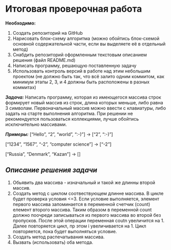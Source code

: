 # Итоговая проверочная работа

**Необходимо:**

1. Создать репозиторий на GitHub
2. Нарисовать блок-схему алгоритма (можно обойтись блок-схемой основной содержательной части, если вы выделяете её в отдельный метод)
3. Снабдить репозиторий оформленным текстовым описанием решения (файл README.md)
4. Написать программу, решающую поставленную задачу
5. Использовать контроль версий в работе над этим небольшим проектом (не должно быть так, что всё залито одним коммитом, как минимум этапы 2, 3, и 4 должны быть расположены в разных коммитах)

***Задача:***
 Написать программу, которая из имеющегося массива строк формирует новый массив из строк, длина которых меньше, либо равна 3 символам. Первоначальный массив можно ввести с клавиатуры, либо задать на старте выполнения алгоритма. При решении не рекомендуется пользоваться коллекциями, лучше обойтись исключительно массивами.

***Примеры:***
[“Hello”, “2”, “world”, “:-)”] → [“2”, “:-)”]

[“1234”, “1567”, “-2”, “computer science”] → [“-2”]

[“Russia”, “Denmark”, “Kazan”] → []

## *Описание решения задачи*
1. Обьявить два массива - изначальный и такой же длинны второй массив.
2. Создать метод с циклом соотвествующем длинне массива. В цикле будет проверка условия <=3.
Если условие выполняется, элемент первого массива запоминается в переменной счетчик (count) елемент второго массива. Таким образом в переменной count должно поочреди записываться из первого массива во второй без пропусков. После этой операции переменная coutn увеличится на 1. Далее повторяется цикл, пр этом i увеличивается на 1.
Цикл повторяется, пока будет выполняться условие.
3. Создать метод распечатывания массива.
4. Вызвать (использовать) оба метода.
